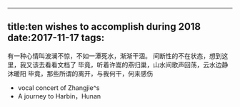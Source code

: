 ---
title:ten wishes to accomplish during 2018
date:2017-11-17
tags:
----

有一种心情叫波澜不惊，不如一潭死水，渐渐干涸。
间断性的不在状态，想到这里，我又该去看看文档了
毕竟，听着许嵩的燕归巢，山水间歌声回荡，云水边静沐暖阳
毕竟，那些所谓的离开，与我何干，何来感伤

*	vocal concert of Zhangjie^s
*	A journey to Harbin，Hunan